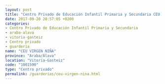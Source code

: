 ```yaml
---
layout: post
title: "Centro Privado de Educación Infantil Primaria y Secundaria CEU VIRGEN NIÑA"
date: 2017-09-20 20:57:05 +0200
categories:
- Centro Privado de Educación Infantil Primaria y Secundaria
- araba-alava
- vitoria-gasteiz
- Centro privado
- guarderia
name: "CEU VIRGEN NIÑA"
province: "Araba/Álava"
location: "Vitoria-Gasteiz"
code: "1001590"
type: "Centro privado"
permalink: /guarderias/ceu-virgen-nina.html
---
```

